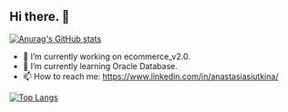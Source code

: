 ## Hi there. 👋
[![Anurag's GitHub stats](https://github-readme-stats.vercel.app/api?username=anastasimars&show_icons=true&theme=radical)](https://github.com/anuraghazra/github-readme-stats)

- 🔭 I’m currently working on ecommerce_v2.0.
- 🌱 I’m currently learning Oracle Database.
- 📫 How to reach me: https://www.linkedin.com/in/anastasiasiutkina/

[![Top Langs](https://github-readme-stats.vercel.app/api/top-langs/?username=anastasimars&layout=compact)](https://github.com/anuraghazra/github-readme-stats)
